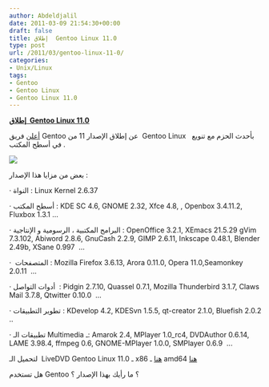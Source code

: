 ```yaml
---
author: Abdeldjalil
date: 2011-03-09 21:54:30+00:00
draft: false
title: إطلاق  Gentoo Linux 11.0
type: post
url: /2011/03/gentoo-linux-11-0/
categories:
- Unix/Linux
tags:
- Gentoo
- Gentoo Linux
- Gentoo Linux 11.0
---
```


[**إطلاق  Gentoo Linux 11.0**
](http://www.it-scoop.com/2011/03/gentoo-linux-11-0/ )


[أعلن](http://www.gentoo.org/news/20110308-livedvd.xml) فريق Gentoo عن إطلاق الإصدار 11 من  Gentoo Linux   بأحدث الحزم مع تنويع في أسطح المكتب .






[![](http://www.it-scoop.com/wp-content/uploads/2010/06/gentoo-Linux.png)
](http://www.it-scoop.com/2011/03/gentoo-linux-11-0/ )


بعض من مزايا هذا الإصدار :

· النواة : Linux Kernel 2.6.37

· أسطح المكتب : KDE SC 4.6, GNOME 2.32, Xfce 4.8, , Openbox 3.4.11.2, Fluxbox 1.3.1 ...

· البرامج المكتبية ، الرسومية و الإنتاجية : OpenOffice 3.2.1, XEmacs 21.5.29 gVim 7.3.102, Abiword 2.8.6, GnuCash 2.2.9, GIMP 2.6.11, Inkscape 0.48.1, Blender 2.49b, XSane 0.997  ...

·  المتصفحات : Mozilla Firefox 3.6.13, Arora 0.11.0, Opera 11.0,Seamonkey 2.0.11  ...

· أدوات التواصل  : Pidgin 2.7.10, Quassel 0.7.1, Mozilla Thunderbird 3.1.7, Claws Mail 3.7.8, Qtwitter 0.10.0  ...

· تطوير التطبيقات : KDevelop 4.2, KDESvn 1.5.5, qt-creator 2.1.0, Bluefish 2.0.2 ..

· تطبيقات الـ Multimedia ـ: Amarok 2.4, MPlayer 1.0_rc4, DVDAuthor 0.6.14, LAME 3.98.4, ffmpeg 0.6, GNOME-MPlayer 1.0.0, SMPlayer 0.6.9  ...



لتحميل الـ  LiveDVD Gentoo Linux 11.0 ـ x86 [هنا](http://bouncer.gentoo.org/fetch/gentoo-11.0-livedvd/x86/) ـ amd64 [هنا](http://bouncer.gentoo.org/fetch/gentoo-11.0-livedvd/amd64/)

هل تستخدم Gentoo ؟ ما رأيك بهذا الإصدار ؟
